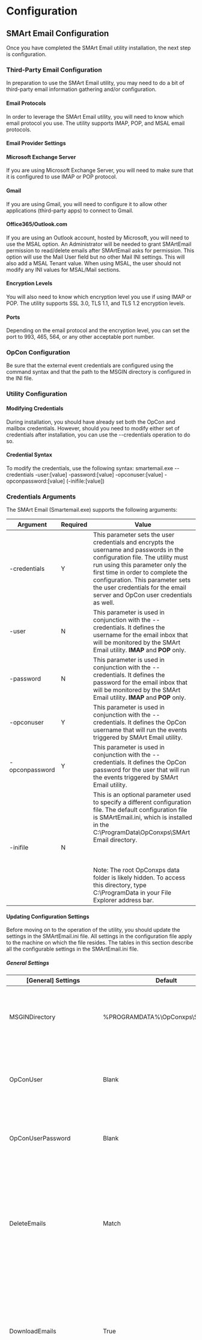 # Configuration

## SMArt Email Configuration

Once you have completed the SMArt Email utility installation, the next step is configuration.

### Third-Party Email Configuration  

In preparation to use the SMArt Email utility, you may need to do a bit of third-party email information gathering and/or configuration.

####  Email Protocols

In order to leverage the SMArt Email utility, you will need to know which email protocol you use. The utility supports IMAP, POP, and MSAL email protocols.

#### Email Provider Settings

#### Microsoft Exchange Server

If you are using Microsoft Exchange Server, you will need to make sure that it is configured to use IMAP or POP protocol.

#### Gmail

If you are using Gmail, you will need to configure it to allow other applications (third-party apps) to connect to Gmail.

#### Office365/Outlook.com

If you are using an Outlook account, hosted by Microsoft, you will need to use the MSAL option. An Administrator will be needed to grant SMArtEmail permission to read/delete emails after SMArtEmail asks for permission. This option will use the Mail User field but no other Mail INI settings. This will also add a MSAL Tenant value. When using MSAL, the user should not modify any INI values for MSAL/Mail sections.

#### Encryption Levels

You will also need to know which encryption level you use if using IMAP or POP. The utility supports SSL 3.0, TLS 1.1, and TLS 1.2 encryption levels.

#### Ports

Depending on the email protocol and the encryption level, you can set the port to 993, 465, 564, or any other acceptable port number.

### OpCon Configuration

Be sure that the external event credentials are configured using the command syntax and that the path to the MSGIN directory is configured in the INI file.

### Utility Configuration

####  Modifying Credentials

During installation, you should have already set both the OpCon and mailbox credentials. However, should you need to modify either set of credentials after installation, you can use the --credentials operation to do so.

#### Credential Syntax

To modify the credentials, use the following syntax:
smartemail.exe --credentials -user:[value] -password:[value] -opconuser:[value] -opconpassword:[value] (-inifile:[value])

### Credentials Arguments

The SMArt Email (Smartemail.exe) supports the following arguments:

| Argument | Required | Value |
| -------- | -------- | ----- |
| -credentials | Y | This parameter sets the user credentials and encrypts the username and passwords in the configuration file. The utility must run using this parameter only the first time in order to complete the configuration. This parameter sets the user credentials for the email server and OpCon user credentials as well. |
| -user | N | This parameter is used in conjunction with the --credentials. It defines the username for the email inbox that will be monitored by the SMArt Email utility. **IMAP** and **POP** only. |
| -password | N | This parameter is used in conjunction with the --credentials. It defines the password for the email inbox that will be monitored by the SMArt Email utility. **IMAP** and **POP** only. |
| -opconuser | Y | This parameter is used in conjunction with the --credentials. It defines the OpCon username that will run the events triggered by SMArt Email utility. |
| -opconpassword | Y | This parameter is used in conjunction with the --credentials. It defines the OpCon password for the user that will run the events triggered by SMArt Email utility. | 
| -inifile | N | This is an optional parameter used to specify a different configuration file. The default configuration file is SMArtEmail.ini, which is installed in the C:\ProgramData\OpConxps\SMArt Email directory. <br></br><br></br> Note: The root OpConxps data folder is likely hidden. To access this directory, type C:\ProgramData in your File Explorer address bar. | 

#### Updating Configuration Settings

Before moving on to the operation of the utility, you should update the settings in the SMArtEmail.ini file. All settings in the configuration file apply to the machine on which the file resides. The tables in this section describe all the configurable settings in the SMArtEmail.ini file.

##### General Settings

| [General] Settings | Default | Description |
| ------------------ | ------- | ----------- |
| MSGINDirectory | %PROGRAMDATA%\OpConxps\SAM\MSGIN | This parameter defines the path to which the SMArt Email will write the events. |
| OpConUser | Blank | This parameter defines the OpCon user with privileges to create Notification Events. |
| OpConUserPassword | Blank | This parameter defines the external event password for the defined OpConUser. |
| DeleteEmails | Match | This parameter deletes emails after processing. Three different settings are allowed. <br></br><br></br> - Values: Match, All, or None |
| DownloadEmails | True | This parameter downloads all the processed emails to a specific location if set to "TRUE." <br></br><br></br> - Values: True or False |
| DownloadFolder | %PROGRAMDATA%\OpConxps\SMArt Email\Received | This parameter defines the path to a folder the SMArt Email uses for processing emails that match one of the masks defined in the Smartemail.ini file. <br></br><br></br> Note: For best practices, it is recommended that you periodically clean up this folder using the SMADirectory utility. For more information, refer to [SMADirectory](https://help.smatechnologies.com/opcon/core/utilities/Command-line-Utilities/SMADirectory) in the Utilities online help. |
| ExitCodeForNoMatchingEmails | 0 | This parameter defines the exit code when no matching emails are found. <br></br><br></br> Note: Users who have already modified their job failure criteria to allow exit code 3 will not need to modify their jobs. Those users who want the job to fail when no matching emails are found will want to modify this setting to some non-zero value. New users and those upgrading SMArt Email will not need to modify the INI configuration file and can choose the default during install. |
| UseLastRunDate | True	| This parameter, if set to "TRUE," tracks then saves the most recently received email it processes in the LastRunDate value after each run. <br></br><br></br> - Values: True or False |
| LastRunDate | Blank | This value specifies the time stamp of the last email processed each time the program executes. On subsequent runs, only emails received on or after this date will be processed. <br></br><br></br> Note: If users wish to re-process emails from a certain date range, they can override this value by entering a valid date and time. For example:
1/1/2017 12:30:00 AM |

#### Mail Settings

The mail settings should be set up using the --credentials program switch since the utility requires the username and password to be encrypted. You should be able to refer to these values set up in the INI file after running the command appropriately.

| [Mail] Settings | Default	| Description |
| --------------- | ------- | ----------- |
| User | Blank | This parameter is used in conjunction with the --credentials program switch. It defines the username for the email inbox that will be monitored by the SMArt Email. |
| Password | Blank | This parameter is used in conjunction with the --credentials. It defines the password for the email inbox that will be monitored by the SMArt Email. |
| Server | Blank | This value should be the name of the email server to connect. <br></br><br></br> Note: If using TLS/SSL security, the value here should match the hostname of the certificate. Otherwise, you may receive a system error warning that the server certificate verification failed and that the connection aborted. |
| EmailProtocol | Blank | This value can be IMAP, POP, or MSAL. | 
| SecurityProtocol | Blank | - This value can be SSL, SSL2, TLS1, TLS1_1, or TLS1_2. <br></br><br></br> - The value specified here will serve as a minimum to meet during security protocol negotiation. The utility will attempt to negotiate with the highest available protocol above the defined minimum and fail only if it does not connect. <br></br><br></br> - The negotiations will be as follows: <br></br><br></br> --- For SSL - Try TLS options first, then connect with SSL3 if that does not succeed. <br></br> --- For SSL2 - Try TLS options first, then connect with SSL3 or SSL2 if that does not succeed. <br></br> --- For TLS1 - Allow TLS1.0 or above <br></br> --- For TLS1_1 - Allow TLS1.1 or above <br></br> --- For TLS1_2 - Allow only TLS1.2 |
| Port | Blank | This value should be the number of the port. Based on the EmailProtocol and SecurityProtocol, your port can change. | 
| SelfSignedCertificate | True | This parameter, if set to "TRUE," allows a self-signed certificate to be accepted. <br></br><br></br> - Values: True or False |

#### Audit Settings

The audit settings are used to configure audit log file format and event notification during the program processing. This section allows the configuration of audit logs based on acceptance or rejection. This section is completely optional and can be skipped if desired.

| [Audit] Settings | Default | Description |
| ---------------- | ------- | ----------- |
| AuditAcceptLogFile | Audit.log | This parameter is used to specify the log file to which accepted emails are logged. |
| LogAccepts | False | This parameter indicates whether or not to log accepted emails to the file. <br></br><br></br> -Values: True or False |
| LogAcceptFormat | SMArt Email - Message Accepted - From: [[SENDER]] Subject: [[SUBJECT]] | This is the format of the log message for an accepted email. |
| NotifyOnAccepts | False | This parameter indicates whether or not an email should be sent back to the initiator when there are strings defined in the configured SubjectLineMasks that match the subject line. <br></br><br></br> - Values: True or False |
| NotifyOnAcceptSubject	| SMArt Email - Message Accepted - From: [[SENDER]] Subject: [[SUBJECT]] | This is the subject of notification email that is sent on an accepted email. |
| NotifyOnAcceptBody | Email message was accepted and generated event: [[EVENT]] | This the body of notification email that is sent on an accepted email. |
| NotifyOnAcceptTo | [[SENDER]] | This is the recipient list for the accepted email notifications. <br></br><br></br> - For multiple users, use a semi-colon-separated list format. |
| AuditRejectLogFile | Audit.log | This parameter is used to specify the log file to which rejected emails are logged. |
| LogRejects | False | - This parameter indicates whether or not to log rejected emails to the file. An email is only considered rejected in 2 scenarios: <br></br><br></br> - The subject of the email matched one of the configurations, but for some other reason it did not generate a match. For example, the sender was not in the allowed list, the time was not in the allowed time frame, or it had no attachments to generate events for when ProcessAttachments is true. <br></br><br></br> - The email matched 0 configurations. <br></br><br></br> - Values: True or False |
| LogRejectFormat | SMArt Email - Message Rejected - From: [[SENDER]] Subject: [[SUBJECT]] | This is the format of the log message for a rejected email. |
| NotifyOnRejects | False | This parameter indicates whether or not an email should be sent back to the initiator when there are no strings defined in the configured SubjectLineMasks that match the subject line. <br></br><br></br> - Values: True or False |
NotifyOnRejectSubject | SMArt Email - Message Rejected - From: [[SENDER]] Subject: [[SUBJECT]] | This is the subject of the notification email that is sent on a rejected email. |
| NotifyOnRejectBody | Email message sent on [[DATE]] was rejected for reason: [[REASON]] | This is the body of notification email that is sent on a rejected email. |
| NotifyOnRejectTo | [[SENDER]] | This is the recipient list for rejected email notifications. <br></br><br></br> - For multiple users, use a semi-colon-separated list format. |
| RejectTimeframeMessage | Message received outside timeframe | This is the message to be used in the [[REASON]] token if an email is rejected due to its time frame. |
| RejectSenderMessage | Invalid Sender | This is the message to be used in the [[REASON]] token if the sender is not in the configured AllowedSenders list. |
| RejectNoMatchingSubjectMessage | No matching subjects found | This is the message to be used in the [[REASON]] token if the email does not match any existing configurations in the INI file. |
| RejectNoAttachmentMessage | No matching attachments found | This is the message to be used in the [[REASON]] token if the email does not have any attachments or any matching attachment, yet ProcessAtachment is TRUE and the Subject of the email matches.| 
| RejectEvent | N/A	| This parameter is used to generate an event when an email is rejected. Add here the event along with tokens from the email. If no value is present, it will not generate events on rejects. |
| LogOpConEvents | N/A | This parameter indicates whether or not the events generated by email should be logged. <br></br><br></br> - Values: True or False |
OpConEventLogFile | N/A	| This is parameter is used to specify the file name and path of the file to log events. |
| LogOpConEventFormat | Generated Event: [[Event]] | This is the format of the logged events. |

#### Tokens Settings

The tokens settings are used to define custom tokens that can be used throughout the [Configuration] section to avoid duplication of information.

| [Tokens] Settings	| Default | Description |
| ----------------- | ------- | ----------- | 
| Name | N/A | This parameter allows you to set the value of your custom token so it can be referenced in the configurations. |


#### Configuration# Settings

The Configuration section of the file contains one configuration section for each mask and event(s) to send. Name each section with the syntax [Configuration#].

| [Configuration#] Settings | Description |
| ------------------------- | ----------- |
| SubjectLineMask | This is the mask to search for on the subject line using regular expressions. |
| Event <br></br>Event2 <br></br> Event3 | - This should be one or more valid OpCon external event specification(s). <br></br><br></br> - SMArt Email supports a special token named [[SENDER]]. If you place this token in your event, SMArt Email will resolve the token to the name of the sending address from the email that caused the event to send. <br></br><br></br> - Note: Do not include the external user event credentials at the end of the event because the SMArt Email utility will automatically append the credentials that were entered during the initial credential set up. |
| AllowedSenders | This is a list of one or more semicolon-separated email addresses. <br></br><br></br> - Only when the sender is included in this list will this event be processed. <br></br><br></br> - Use "ALL" to use no filtering. <br></br><br></br> - Rejected emails will be logged to SMArtEmailRejections.log. <br></br><br></br> - To allow all users for a specific domain, use "any" as the email address. <br></br> --- For example, any@yourorg.com. |
| AllowedTimeFrame | - This is a 24-hour clock representation of when an email will be allowed for this configuration. <br></br><br></br> - The first four digits represent the hours and minutes of the beginning time. <br></br><br></br> - The last four digits represent the hours and minutes of the ending time. <br></br><br></br> - For example, 0000-2359 represents a time-frame of 12:00 AM through 11:59 PM. <br></br><br></br> - Rejected emails will be logged to SMArtEMailRejections.log. |
| ProcessBody | - This is an optional argument. <br></br><br></br> - This argument is supported for both Plain Text and HTML-formatted emails. <br></br><br></br> - The default value (if not specified) is "NO." A value of "NO" will force SMArt Email to operate in "classic" mode. Only the subject line is analyzed. <br></br><br></br> - This directive specifies that the body of the email should be included in the lines to be processed. It works in conjunction with QualifyingSubjectLine to determine exactly how the email is handled. If ProcessBody is set to "YES," the following processing is done: <br></br> --- If QualifyingSubjectLine is empty (or blank), each line in the body is evaluated against SubjectLineMask in addition to comparing the subject line against SubjectLineMask. Matches to the subject line or to line(s) in the body of the email can generate events. <br></br> --- If QualifyingSubjectLine contains a value, the subject line is compared to QualifyingSubjectLine. If the subject line is like QualifyingSubjectLine, each line in the body of the email is then compared against SubjectLineMask. Testing the subject line against QualifyingSubjectLine does NOT generate events. It is just to "filter out" unwanted matches between email bodies and mask lines. |
| QualifyingSubjectLine | - This is an optional argument. <br></br><br></br> - The default value (if not specified) is "". Refer to **ProcessBody** (above) to learn how this is used. |
| AttachmentMask | - This is an optional argument. <br></br><br></br> - This is the mask to search for an attachment name using regular expressions. |
| ProcessAttachments | This "true/false" switch should be used when you want to generate events based on **AttachmentMask**. |

### Configuration Examples to Generate Events

Provided in this section are configuration examples for generating different events.

#### Example for Generating an Event based on Subject

:::tip Example

This configuration will process any incoming emails from all senders all day. The program will try to match the email **subject** with "Test". If any email matches them, the program will generate an external event in OpCon.

```

[General]
MSGINDirectory=%PROGRAMDATA%\OpConxps\SAM\MSGIN
OpConUser=
OpConUserPassword=
DeleteEmails=MATCH
DownloadEmails=TRUE
DownloadFolder=%PROGRAMDATA%\OpConxps\SMArt Email\Received
 
[Mail]
User=
Password=
Server=
EmailProtocol=
SecurityProtocol=
Port=
 
[Audit]
AuditAcceptLogFile=Audit.log
LogAccepts=FALSE
LogAcceptFormat=SMArt Email - Message Accepted - From: [[SENDER]] Subject: [[SUBJECT]]
NotifyOnAccepts=FALSE
NotifyOnAcceptSubject=SMArt Email - Message Accepted - From: [[SENDER]] Subject: [[SUBJECT]]
NotifyOnAcceptBody=Email message was accepted and generated event: [[EVENT]]
NotifyOnAcceptTo=[[SENDER]]
 
AuditRejectLogFile=Audit.log
LogRejects=FALSE
LogRejectFormat=SMArt Email - Message Rejected - From: [[SENDER]] Subject: [[SUBJECT]]
NotifyOnRejects=FALSE
NotifyOnRejectSubject=SMArt Email - Message Rejected - From: [[SENDER]] Subject: [[SUBJECT]]
NotifyOnRejectBody=Email message sent on [[DATE]] was rejected for reason: [[REASON]]
NotifyOnRejectTo=[[SENDER]]
RejectTimeframeMessage=Message received outside timeframe
RejectSenderMessage=Invalid Sender
RejectNoMatchingSubjectMessage=No matching subjects found
RejectNoAttachmentMessage=No matching attachments found
RejectEvent=N\A
LogOpConEvents=N\A
OpConEventLogFile=N\A
LogOpConEventFormat=Generated Event: [[Event]]
 
[Tokens]
ADMINEMAIL=admin@anycompany.com
 
#---------------------------------
# Configuration events definitions
#---------------------------------
 
[Configuration1]
SubjectLineMask=Test
Event=$CONSOLE:DISPLAY,the test passed
AllowedSenders=[[ADMINEMAIL]]
AllowedTimeFrame=0000-2400

```

:::

#### Example for Generating an Event based on Attachment

:::tip Example

This configuration will process any incoming emails from all senders all day. The program will try to match the email **subject** with "Test" and the name of any **attachment** with "SMArtEmail Test". If both conditions are met, then the program will download the emails and generate an external event in OpCon.

```

[General]
MSGINDirectory=%PROGRAMDATA%\OpConxps\SAM\MSGIN
OpConUser=
OpConUserPassword=
DeleteEmails=NONE
SendRejectionNotice=FALSE
SendAcceptedNotice=FALSE
DownloadEmails=TRUE
DownloadFolder=%PROGRAMDATA%\OpConxps\SMArt Email\Received
 
[Mail]
User=
Password=
Server=
EmailProtocol=
SecurityProtocol=
Port=
 
[Audit]
AuditAcceptLogFile=Audit.log
LogAccepts=FALSE
LogAcceptFormat=SMArt Email - Message Accepted - From: [[SENDER]] Subject: [[SUBJECT]]
NotifyOnAccepts=FALSE
NotifyOnAcceptSubject=SMArt Email - Message Accepted - From: [[SENDER]] Subject: [[SUBJECT]]
NotifyOnAcceptBody=Email message was accepted and generated event: [[EVENT]]
NotifyOnAcceptTo=[[SENDER]]
 
AuditRejectLogFile=Audit.log
LogRejects=FALSE
LogRejectFormat=SMArt Email - Message Rejected - From: [[SENDER]] Subject: [[SUBJECT]]
NotifyOnRejects=FALSE
NotifyOnRejectSubject=SMArt Email - Message Rejected - From: [[SENDER]] Subject: [[SUBJECT]]
NotifyOnRejectBody=Email message sent on [[DATE]] was rejected for reason: [[REASON]]
NotifyOnRejectTo=[[SENDER]]
RejectTimeframeMessage=Message received outside timeframe
RejectSenderMessage=Invalid Sender
RejectNoMatchingSubjectMessage=No matching subjects found
RejectNoAttachmentMessage=No matching attachments found
RejectEvent=N/A
LogOpConEvents=N/A
OpConEventLogFile=N/A
LogOpConEventFormat=Generated Event: [[Event]]
 
[Tokens]
ADMINEMAIL=admin@anycompany.com
 
#---------------------------------
# Configuration events definitions
#---------------------------------
 
[Configuration1]
SubjectLineMask=Test
Event=$CONSOLE:DISPLAY,the test passed
AllowedSenders=[[ADMINEMAIL]]
AllowedTimeFrame=0000-2400
AttachmentMask=SMArtEmail Test
ProcessAttachments=True

```

:::

#### Example for Generating an Event based on Body

:::tip Example

This configuration will process any incoming emails from all senders all day. The program will try to match the email **subject** with "Test". Additionally, the program will try to match **each and every line in the body** of the email with the word "Test". If both conditions are met, then the program will generate an external event in OpCon.
 
``` 
[General]
MSGINDirectory=%PROGRAMDATA%\OpConxps\SAM\MSGIN
OpConUser=
OpConUserPassword=
DeleteEmails=MATCH
SendRejectionNotice=FALSE
SendAcceptedNotice=FALSE
DownloadEmails=TRUE
DownloadFolder=%PROGRAMDATA%\OpConxps\SMArt Email\Received
 
[Mail]
User=
Password=
Server=
EmailProtocol=
SecurityProtocol=
Port=
 
[Audit]
AuditAcceptLogFile=Audit.log
LogAccepts=FALSE
LogAcceptFormat=SMArt Email - Message Accepted - From: [[SENDER]] Subject: [[SUBJECT]]
NotifyOnAccepts=FALSE
NotifyOnAcceptSubject=SMArt Email - Message Accepted - From: [[SENDER]] Subject: [[SUBJECT]]
NotifyOnAcceptBody=Email message was accepted and generated event: [[EVENT]]
NotifyOnAcceptTo=[[SENDER]]
 
AuditRejectLogFile=Audit.log
LogRejects=FALSE
LogRejectFormat=SMArt Email - Message Rejected - From: [[SENDER]] Subject: [[SUBJECT]]
NotifyOnRejects=FALSE
NotifyOnRejectSubject=SMArt Email - Message Rejected - From: [[SENDER]] Subject: [[SUBJECT]]
NotifyOnRejectBody=Email message sent on [[DATE]] was rejected for reason: [[REASON]]
NotifyOnRejectTo=[[SENDER]]
RejectTimeframeMessage=Message received outside timeframe
RejectSenderMessage=Invalid Sender
RejectNoMatchingSubjectMessage=No matching subjects found
RejectNoAttachmentMessage=No matching attachments found
RejectEvent=N/A
LogOpConEvents=N/A
OpConEventLogFile=N/A
LogOpConEventFormat=Generated Event: [[Event]]
 
[Tokens]
ADMINEMAIL=admin@anycompany.com
 
#---------------------------------
# Configuration events definitions
#---------------------------------
 
[Configuration1]
SubjectLineMask=Test
Event=$CONSOLE:DISPLAY,the test passed
AllowedSenders=[[ADMINEMAIL]]
AllowedTimeFrame=0000-2400
ProcessBody=Yes
```

:::

#### Regular Expressions

SMArt Email supports "masks" as part of the Subject line that can be captured and used in the event. You can create the mask using Regular Expression in the SMArtEmail.ini file. To get started, you need to know that:

* An expression in parenthesis is "captured" for use in the event and will replace the string [[1]] in the event. The second expression in parenthesis will replace [[2]] and so on.
    * Expressions in parentheses can be numbers or strings. For example:
        * The expression \S+ will match one white-space delimited word.
        * The expression [0-9]+ will capture a number with one or more digits and a decimal.

:::tip Example

If the mask is:
```OpCon/xps: (\S+) total = ([0-9]+\.[0-9]+)```

If an email was received that had a subject line that looked like:
```OpCon/xps: ACHBalanceTotal total = 149926.22```

The first captured argument would be ```(\S+)``` or ```"ACHBalanceTotal"```.
The second captured argument would be ([0-9]+\.[0-9]+) or ```"149926.22"```.

If the event to generate was defined as:
```$TOKEN:SET,[[1]],[[2]]```

The event that would be sent to OpCon would look like:
```$TOKEN:SET,ACHBalanceTotal,149926.22```

:::

### Job Output

All information produced by the job is available in the job output and can be retrieved using the View Job Output feature. For more information, refer to Viewing Job Output in the Enterprise Manager online help.